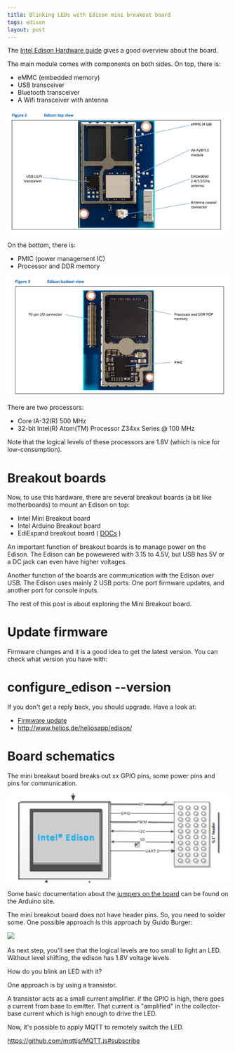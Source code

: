 ```yaml
---
title: Blinking LEDs with Edison mini breakout board
tags: edison
layout: post
---
```

The [Intel Edison Hardware guide](https://communities.intel.com/servlet/JiveServlet/downloadBody/23158-102-4-27348/edison-module_HG_331189-002.pdf) gives a good overview about the board.

The main module comes with components on both sides. On top, there is:
* eMMC (embedded memory)
* USB transceiver
* Bluetooth transceiver
* A Wifi transceiver with antenna

<img src="/media/images/edison_top.png" />


On the bottom, there is:

* PMIC (power management IC)
* Processor and DDR memory

<img src="/media/images/edison_bottom.png" />

There are two processors:

* Core IA-32(R) 500 MHz
* 32-bit Intel(R) Atom(TM) Processor Z34xx Series @ 100 MHz

Note that the logical levels of these processors are 1.8V (which is nice for low-consumption).

# Breakout boards

Now, to use this hardware, there are several breakout boards (a bit like motherboards) to mount an Edison on top:

* Intel Mini Breakout board
* Intel Arduino Breakout board
* EdiExpand breakout board ( [DOCs](http://www.tektyte.com/docs/docpages/edi-expand/usage.html) )

An important function of breakout boards is to manage power on the Edison. The Edison can be powewered with 3.15 to 4.5V, but USB has 5V or a DC jack can even have higher voltages.

Another function of the boards are communication with the Edison over USB. The Edison uses mainly 2 USB ports: One port firmware updates, and another port for console inputs.

The rest of this post is about exploring the Mini Breakout board.


# Update firmware

Firmware changes and it is a good idea to get the latest version. You can check what version you have with:

   # configure_edison --version

If you don't get a reply back, you should upgrade. Have a look at:

* [Firmware update](https://software.intel.com/en-us/flashing-firmware-on-your-intel-edison-board-mac-os-x)
* http://www.helios.de/heliosapp/edison/

# Board schematics

The mini breakaut board breaks out xx GPIO pins, some power pins and pins for communication.

<img src="/media/images/mini_bb_blocks.png" />

Some basic documentation about the [jumpers on the board](https://www.arduino.cc/en/ArduinoCertified/IntelEdison) can be found on the Arduino site.

The mini breakout board does not have header pins. So, you need to solder some. One possible approach is this approach by Guido Burger:

<img src="http://fab-lab.eu/wp-content/uploads/2014/10/Edison_IO_LED.jpg" />


As next step, you'll see that the logical levels are too small to light an LED. Without level shifting, the edison has 1.8V voltage levels.

How do you blink an LED with it?

One approach is by using a transistor.

A transistor acts as a small current amplifier. if the GPIO is high, there goes a current from base to emitter. That current is "amplified" in the collector-base current which is high enough to drive the LED.


Now, it's possible to apply MQTT to remotely switch the LED.

https://github.com/mqttjs/MQTT.js#subscribe
